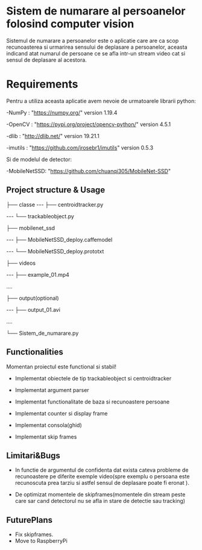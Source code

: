 # Sistem de numarare al persoanelor folosind computer vision
Sistemul de numarare a persoanelor este o aplicatie care are ca scop recunoasterea si urmarirea sensului de deplasare a persoanelor, aceasta indicand atat numarul de persoane ce se afla intr-un stream video cat si sensul de deplasare al acestora.

# Requirements

Pentru a utiliza aceasta aplicatie avem nevoie de urmatoarele librarii python:



-NumPy : "https://numpy.org/" version 1.19.4

-OpenCV : "https://pypi.org/project/opencv-python/" version 4.5.1

-dlib : "http://dlib.net/" version  19.21.1

-imutils : "https://github.com/jrosebr1/imutils" version 0.5.3

Si de modelul de detector:

-MobileNetSSD: "https://github.com/chuanqi305/MobileNet-SSD" 





## Project structure & Usage

├── classe
---  ├── centroidtracker.py

--- └── trackableobject.py

├── mobilenet_ssd

---  ├── MobileNetSSD_deploy.caffemodel

---  └── MobileNetSSD_deploy.prototxt

├── videos

--- ├── example_01.mp4

....

├── output(optional)

--- ├── output_01.avi

....

└── Sistem_de_numarare.py



## Functionalities



Momentan proiectul este functional si stabil! 

- Implementat obiectele de tip trackableobject si centroidtracker

- Implementat argument parser

- Implementat functionalitate de baza si recunoastere persoane

- Implementat counter si display frame

- Implementat consola(ghid)

- Implementat skip frames




## Limitari&Bugs


- In functie de argumentul de confidenta dat exista cateva probleme de recunoastere pe diferite exemple video(spre exemplu o persoana este recunoscuta prea tarziu si astfel sensul de deplasare poate fi eronat ).

- De optimizat momentele de skipframes(momentele din stream peste care sar cand detectorul nu se afla in stare de detectie sau tracking)



## FuturePlans



- Fix skipframes.
- Move to RaspberryPi





